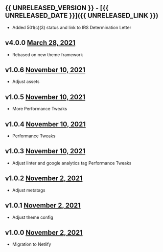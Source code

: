 ## {{ UNRELEASED_VERSION }} - [{{ UNRELEASED_DATE }}]({{ UNRELEASED_LINK }})

* Added 501(c)(3) status and link to IRS Determination Letter

## v4.0.0 [March 28, 2021](https://github.com/lando/website/releases/tag/v4.0.0)

* Rebased on new theme framework

## v1.0.6 [November 10, 2021](https://github.com/lando/website/releases/tag/v1.0.6)

* Adjust assets

## v1.0.5 [November 10, 2021](https://github.com/lando/website/releases/tag/v1.0.5)

* More Performance Tweaks

## v1.0.4 [November 10, 2021](https://github.com/lando/website/releases/tag/v1.0.4)

* Performance Tweaks

## v1.0.3 [November 10, 2021](https://github.com/lando/website/releases/tag/v1.0.3)

* Adjust linter and google analytics tag Performance Tweaks

## v1.0.2 [November 2, 2021](https://github.com/lando/website/releases/tag/v1.0.2)

* Adjust metatags

## v1.0.1 [November 2, 2021](https://github.com/lando/website/releases/tag/v1.0.1)

* Adjust theme config

## v1.0.0 [November 2, 2021](https://github.com/lando/website/releases/tag/v1.0.0)

* Migration to Netlify
